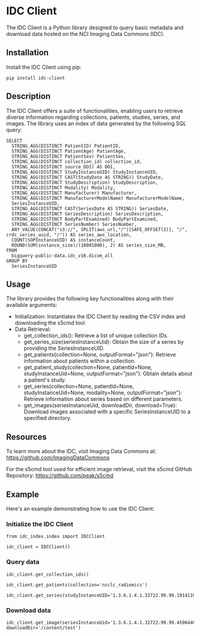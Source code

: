 # IDC Client

The IDC Client is a Python library designed to query basic metadata and download data hosted on the NCI Imaging Data Commons (IDC).

## Installation

Install the IDC Client using pip:
```
pip install idc-client
```
## Description

The IDC Client offers a suite of functionalities, enabling users to retrieve diverse information regarding collections, patients, studies, series, and images. The library uses an index of data generated by the following SQL query:

```
SELECT
  STRING_AGG(DISTINCT PatientID) PatientID,
  STRING_AGG(DISTINCT PatientAge) PatientAge,
  STRING_AGG(DISTINCT PatientSex) PatientSex,
  STRING_AGG(DISTINCT collection_id) collection_id,
  STRING_AGG(DISTINCT source_DOI) AS DOI,
  STRING_AGG(DISTINCT StudyInstanceUID) StudyInstanceUID,
  STRING_AGG(DISTINCT CAST(StudyDate AS STRING)) StudyDate,
  STRING_AGG(DISTINCT StudyDescription) StudyDescription,
  STRING_AGG(DISTINCT Modality) Modality,
  STRING_AGG(DISTINCT Manufacturer) Manufacturer,
  STRING_AGG(DISTINCT ManufacturerModelName) ManufacturerModelName,
  SeriesInstanceUID,
  STRING_AGG(DISTINCT CAST(SeriesDate AS STRING)) SeriesDate,
  STRING_AGG(DISTINCT SeriesDescription) SeriesDescription,
  STRING_AGG(DISTINCT BodyPartExamined) BodyPartExamined,
  STRING_AGG(DISTINCT SeriesNumber) SeriesNumber,
  ANY_VALUE(CONCAT("s3://", SPLIT(aws_url,"/")[SAFE_OFFSET(2)], "/", crdc_series_uuid, "/")) AS series_aws_location,
  COUNT(SOPInstanceUID) AS instanceCount,
  ROUND(SUM(instance_size)/(10001000), 2) AS series_size_MB,
FROM
  bigquery-public-data.idc_v16.dicom_all
GROUP BY
  SeriesInstanceUID

```

## Usage

The library provides the following key functionalities along with their available arguments:

- Initialization: Instantiates the IDC Client by reading the CSV index and downloading the s5cmd tool.
- Data Retrieval:
  - get_collection_ids(): Retrieve a list of unique collection IDs.
  - get_series_size(seriesInstanceUid): Obtain the size of a series by providing the SeriesInstanceUID.
  - get_patients(collection=None, outputFormat="json"): Retrieve information about patients within a collection.
  - get_patient_study(collection=None, patientId=None, studyInstanceUid=None, outputFormat="json"): Obtain details about a patient's study.
  - get_series(collection=None, patientId=None, studyInstanceUid=None, modality=None, outputFormat="json"): Retrieve information about series based on different parameters.
  - get_images(seriesInstanceUid, downloadDir, download=True): Download images associated with a specific SeriesInstanceUID to a specified directory.

## Resources

To learn more about the IDC, visit Imaging Data Commons at: https://github.com/ImagingDataCommons

For the s5cmd tool used for efficient image retrieval, visit the s5cmd GitHub Repository: https://github.com/peak/s5cmd

## Example

Here's an example demonstrating how to use the IDC Client:


### Initialize the IDC Client
```
from idc_index.index import IDCClient
```
```
idc_client = IDCClient()
```
### Query data
```
idc_client.get_collection_ids()
```
```
idc_client.get_patients(collection='nsclc_radiomics')
```
```
idc_client.get_series(studyInstanceUID='1.3.6.1.4.1.32722.99.99.191411096482148278088383576909215626011')
```
### Download data
```
idc_client.get_image(seriesInstanceUid='1.3.6.1.4.1.32722.99.99.459644025247509819689655120845267405', downloadDir='/content/test')
```